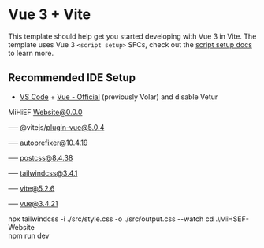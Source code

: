 # Vue 3 + Vite

This template should help get you started developing with Vue 3 in Vite. The template uses Vue 3 `<script setup>` SFCs, check out the [script setup docs](https://v3.vuejs.org/api/sfc-script-setup.html#sfc-script-setup) to learn more.

## Recommended IDE Setup

- [VS Code](https://code.visualstudio.com/) + [Vue - Official](https://marketplace.visualstudio.com/items?itemName=Vue.volar) (previously Volar) and disable Vetur


MiHiEF Website@0.0.0

── @vitejs/plugin-vue@5.0.4

── autoprefixer@10.4.19

── postcss@8.4.38

── tailwindcss@3.4.1

── vite@5.2.6

── vue@3.4.21


npx tailwindcss -i ./src/style.css -o ./src/output.css --watch
cd .\MiHSEF-Website\
npm run dev
